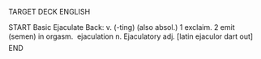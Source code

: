 TARGET DECK
ENGLISH

START
Basic
Ejaculate
Back: v. (-ting) (also absol.) 1 exclaim. 2 emit (semen) in orgasm.  ejaculation n. Ejaculatory adj. [latin ejaculor dart out]
END

